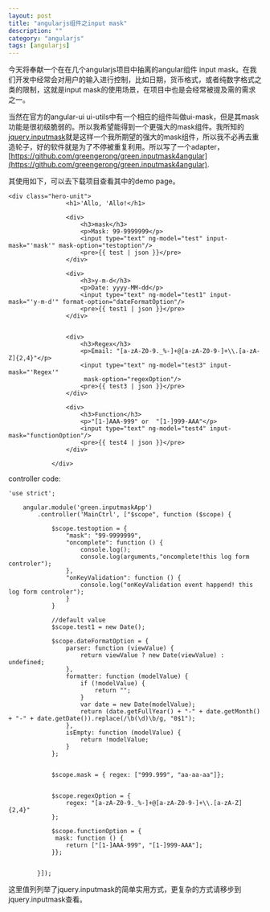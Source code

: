 ```yaml
---
layout: post
title: "angularjs组件之input mask"
description: ""
category: "angularjs"
tags: [angularjs]
---
```

今天将奉献一个在在几个angularjs项目中抽离的angular组件 input mask。在我们开发中经常会对用户的输入进行控制，比如日期，货币格式，或者纯数字格式之类的限制，这就是input mask的使用场景，在项目中也是会经常被提及需的需求之一。

当然在官方的angular-ui ui-utils中有一个相应的组件叫做ui-mask，但是其mask功能是很初级脆弱的。所以我希望能得到一个更强大的mask组件。我所知的[jquery.inputmask](https://github.com/RobinHerbots/jquery.inputmask)就是这样一个我所期望的强大的mask组件，所以我不必再去重造轮子，好的软件就是为了不停被重复利用。所以写了一个adapter，[https://github.com/greengerong/green.inputmask4angular](https://github.com/greengerong/green.inputmask4angular).

其使用如下，可以去下载项目查看其中的demo page。

	
	<div class="hero-unit">
                    <h1>'Allo, 'Allo!</h1>

                    <div>
                        <h3>mask</h3>
                        <p>Mask: 99-9999999</p>
                        <input type="text" ng-model="test" input-mask="'mask'" mask-option="testoption"/>
                        <pre>{{ test | json }}</pre>
                    </div>

                    <div>
                        <h3>y-m-d</h3>
                        <p>Date: yyyy-MM-dd</p>
                        <input type="text" ng-model="test1" input-mask="'y-m-d'" format-option="dateFormatOption"/>
                        <pre>{{ test1 | json }}</pre>
                    </div>


                    <div>
                        <h3>Regex</h3>
                        <p>Email: "[a-zA-Z0-9._%-]+@[a-zA-Z0-9-]+\\.[a-zA-Z]{2,4}"</p>
                        <input type="text" ng-model="test3" input-mask="'Regex'"
                         mask-option="regexOption"/>
                        <pre>{{ test3 | json }}</pre>
                    </div>

                    <div>
                        <h3>Function</h3>
                        <p>"[1-]AAA-999" or  "[1-]999-AAA"</p>
                        <input type="text" ng-model="test4" input-mask="functionOption"/>
                        <pre>{{ test4 | json }}</pre>
                    </div>

                </div>
                
                
 controller code:
 
 
 	'use strict';

        angular.module('green.inputmaskApp')
            .controller('MainCtrl', ["$scope", function ($scope) {

                $scope.testoption = {
                    "mask": "99-9999999",
                    "oncomplete": function () {
                        console.log();
                        console.log(arguments,"oncomplete!this log form controler");
                    },
                    "onKeyValidation": function () {
                        console.log("onKeyValidation event happend! this log form controler");
                    }
                }

                //default value
                $scope.test1 = new Date();

                $scope.dateFormatOption = {
                    parser: function (viewValue) {
                        return viewValue ? new Date(viewValue) : undefined;
                    },
                    formatter: function (modelValue) {
                        if (!modelValue) {
                            return "";
                        }
                        var date = new Date(modelValue);
                        return (date.getFullYear() + "-" + date.getMonth() + "-" + date.getDate()).replace(/\b(\d)\b/g, "0$1");
                    },
                    isEmpty: function (modelValue) {
                        return !modelValue;
                    }
                };


                $scope.mask = { regex: ["999.999", "aa-aa-aa"]};


                $scope.regexOption = {
                    regex: "[a-zA-Z0-9._%-]+@[a-zA-Z0-9-]+\\.[a-zA-Z]{2,4}"
                };

                $scope.functionOption = {
                 mask: function () { 
                    return ["[1-]AAA-999", "[1-]999-AAA"]; 
                }};


            }]);
            

这里值列列举了jquery.inputmask的简单实用方式，更复杂的方式请移步到jquery.inputmask查看。

